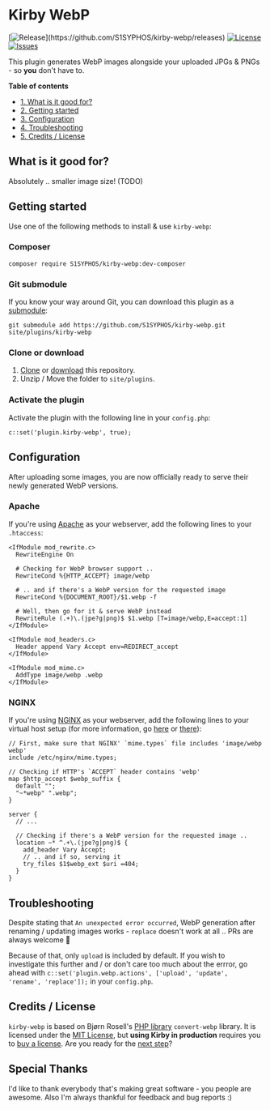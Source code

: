 # Kirby WebP
[![Release](https://img.shields.io/github/release/S1SYPHOS/kirby-webp.svg?color="brightgreen")](https://github.com/S1SYPHOS/kirby-webp/releases) [![License](https://img.shields.io/github/license/S1SYPHOS/kirby-webp.svg)](https://github.com/S1SYPHOS/kirby-webp/blob/master/LICENSE) [![Issues](https://img.shields.io/github/issues/S1SYPHOS/kirby-webp.svg)](https://github.com/S1SYPHOS/kirby-webp/issues)

This plugin generates WebP images alongside your uploaded JPGs & PNGs - so **you** don't have to.

**Table of contents**
- [1. What is it good for?](#whats-is-it-good-for)
- [2. Getting started](#getting-started)
- [3. Configuration](#configuration)
- [4. Troubleshooting](#troubleshooting)
- [5. Credits / License](#credits--license)

## What is it good for?
Absolutely .. smaller image size! (TODO)

## Getting started
Use one of the following methods to install & use `kirby-webp`:

### Composer

```text
composer require S1SYPHOS/kirby-webp:dev-composer
```

### Git submodule

If you know your way around Git, you can download this plugin as a [submodule](https://github.com/blog/2104-working-with-submodules):

```text
git submodule add https://github.com/S1SYPHOS/kirby-webp.git site/plugins/kirby-webp
```

### Clone or download

1. [Clone](https://github.com/S1SYPHOS/kirby-webp.git) or [download](https://github.com/S1SYPHOS/kirby-webp/archive/master.zip) this repository.
2. Unzip / Move the folder to `site/plugins`.

### Activate the plugin
Activate the plugin with the following line in your `config.php`:

```text
c::set('plugin.kirby-webp', true);
```

## Configuration
After uploading some images, you are now officially ready to serve their newly generated WebP versions.

### Apache
If you're using [Apache](http://httpd.apache.org/) as your webserver, add the following lines to your `.htaccess`:

```text
<IfModule mod_rewrite.c>
  RewriteEngine On

  # Checking for WebP browser support ..
  RewriteCond %{HTTP_ACCEPT} image/webp

  # .. and if there's a WebP version for the requested image
  RewriteCond %{DOCUMENT_ROOT}/$1.webp -f

  # Well, then go for it & serve WebP instead
  RewriteRule (.+)\.(jpe?g|png)$ $1.webp [T=image/webp,E=accept:1]
</IfModule>

<IfModule mod_headers.c>
  Header append Vary Accept env=REDIRECT_accept
</IfModule>

<IfModule mod_mime.c>
  AddType image/webp .webp
</IfModule>
```

### NGINX
If you're using [NGINX](https://nginx.org/en/) as your webserver, add the following lines to your virtual host setup (for more information, go [here](https://github.com/uhop/grunt-tight-sprite/wiki/Recipe:-serve-WebP-with-nginx-conditionally) or [there](https://optimus.keycdn.com/support/configuration-to-deliver-webp)):

```text
// First, make sure that NGINX' `mime.types` file includes 'image/webp webp'
include /etc/nginx/mime.types;

// Checking if HTTP's `ACCEPT` header contains 'webp'
map $http_accept $webp_suffix {
  default "";
  "~*webp" ".webp";
}

server {
  // ...

  // Checking if there's a WebP version for the requested image ..
  location ~* ^.+\.(jpe?g|png)$ {
    add_header Vary Accept;
    // .. and if so, serving it
    try_files $1$webp_ext $uri =404;
  }
}
```

## Troubleshooting
Despite stating that `An unexpected error occurred`, WebP generation after renaming / updating images works - `replace` doesn't work at all .. PRs are always welcome :champagne:

Because of that, only `upload` is included by default. If you wish to investigate this further and / or don't care too much about the errror, go ahead with `c::set('plugin.webp.actions', ['upload', 'update', 'rename', 'replace']);` in your `config.php`.

## Credits / License
`kirby-webp` is based on Bjørn Rosell's [PHP library](https://github.com/rosell-dk/webp-convert) `convert-webp` library. It is licensed under the [MIT License](LICENSE), but **using Kirby in production** requires you to [buy a license](https://getkirby.com/buy). Are you ready for the [next step](https://getkirby.com/next)?

## Special Thanks
I'd like to thank everybody that's making great software - you people are awesome. Also I'm always thankful for feedback and bug reports :)
